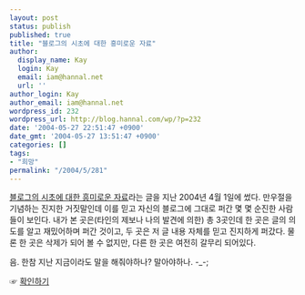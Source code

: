 ```yaml
---
layout: post
status: publish
published: true
title: "블로그의 시초에 대한 흥미로운 자료"
author:
  display_name: Kay
  login: Kay
  email: iam@hannal.net
  url: ''
author_login: Kay
author_email: iam@hannal.net
wordpress_id: 232
wordpress_url: http://blog.hannal.com/wp/?p=232
date: '2004-05-27 22:51:47 +0900'
date_gmt: '2004-05-27 13:51:47 +0900'
categories: []
tags:
- "희망"
permalink: "/2004/5/281"
---
```

<p><a href="http://blog.hannal.com/index.php?pl=146" target="_blank">블로그의 시초에 대한 흥미로운 자료</a>라는 글을 지난 2004년 4월 1일에 썼다. 만우절을 기념하는 진지한 거짓말인데 이를 믿고 자신의 블로그에 그대로 퍼간 몇 몇 순진한 사람들이 보인다. 내가 본 곳은(타인의 제보나 나의 발견에 의한) 총 3곳인데 한 곳은 글의 의도를 알고 재밌어하며 퍼간 것이고, 두 곳은 저 글 내용 자체를 믿고 진지하게 퍼갔다. 물론 한 곳은 삭제가 되어 볼 수 없지만, 다른 한 곳은 여전히 갈무리 되어있다.</p>
<p>음. 한참 지난 지금이라도 말을 해줘야하나? 말아야하나. -_-;</p>
<p>☞ <a href="http://www.blogkorea.org/search.php?select=%C5%EB%C7%D5%B0%CB%BB%F6&st=%BA%ED%B7%CE%B1%D7%C0%C7+%BD%C3%C3%CA%BF%A1+%B4%EB%C7%D1+%C8%EF%B9%CC%B7%CE%BF%EE+%C0%DA%B7%E1" target="_blank">확인하기</a></p>
